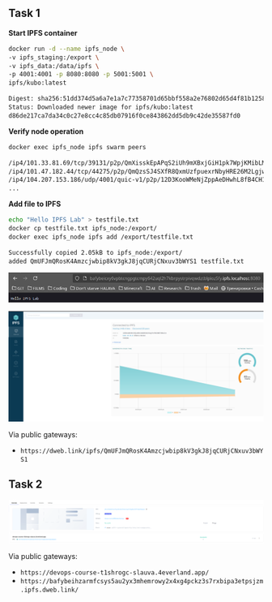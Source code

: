 ## Task 1

**Start IPFS container**

~~~bash
docker run -d --name ipfs_node \
-v ipfs_staging:/export \
-v ipfs_data:/data/ipfs \
-p 4001:4001 -p 8080:8080 -p 5001:5001 \
ipfs/kubo:latest
~~~

~~~bash
Digest: sha256:51dd374d5a6a7e1a7c77358701d65bbf558a2e76802d65d4f81b125877811ee1
Status: Downloaded newer image for ipfs/kubo:latest
d86de217ca7da34c0c27e8cc4c85db07916f0ce843862dd5db9c42de35587fd0
~~~

**Verify node operation**

~~~bash
docker exec ipfs_node ipfs swarm peers
~~~

~~~bash
/ip4/101.33.81.69/tcp/39131/p2p/QmXisskEpAPqS2iUh9mXBxjGiH1pk7WpjKMibLMQWvpmCN
/ip4/101.47.182.44/tcp/44275/p2p/QmQzsSJ4SXfR8QxmUzfpuexrNbyHRE26M2LgjwheHwP3tM
/ip4/104.207.153.186/udp/4001/quic-v1/p2p/12D3KooWMeNjZppAeDHwhL8fB4CH1LFjKCweYKt4PSAp2DKPzgWR
...
~~~

**Add file to IPFS**

~~~bash
echo "Hello IPFS Lab" > testfile.txt
docker cp testfile.txt ipfs_node:/export/
docker exec ipfs_node ipfs add /export/testfile.txt
~~~

~~~bash
Successfully copied 2.05kB to ipfs_node:/export/
added QmUFJmQRosK4Amzcjwbip8kV3gkJ8jqCURjCNxuv3bWYS1 testfile.txt
~~~

![alt text](image.png)

![alt text](image-1.png)

Via public gateways:
- `https://dweb.link/ipfs/QmUFJmQRosK4Amzcjwbip8kV3gkJ8jqCURjCNxuv3bWYS1`

## Task 2

![alt text](image-2.png)

Via public gateways:
- `https://devops-course-t1shrogc-slauva.4everland.app/`
- `https://bafybeihzarmfcsys5au2yx3mhemrowy2x4xg4pckz3s7rxbipa3etpsjzm.ipfs.dweb.link/`